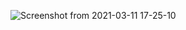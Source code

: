 ![Screenshot from 2021-03-11 17-25-10](https://user-images.githubusercontent.com/35613645/110810916-e8f0e380-828e-11eb-842a-63b804635ef4.png)
